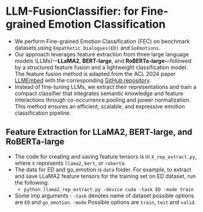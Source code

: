 # LLM-FusionClassifier: for Fine-grained Emotion Classification
- We perform Fine-grained Emotion Classification (FEC) on benchmark datasets using `Empathetic Dialogues(ED)` and `GoEmotions`.
- Our approach leverages feature extraction from three large language models (LLMs)—**LLaMA2**, **BERT-large**, and **RoBERTa-large**—followed by a structured feature fusion and a lightweight classification model.  The feature fusion method is adapted from the ACL 2024 paper [LLMEmbed](https://aclanthology.org/2024.acl-long.433/) with the corresponding [GitHub repository](https://github.com/ChunLiu-cs/LLMEmbed-ACL2024).
- Instead of fine-tuning LLMs, we extract their representations and train a compact classifier that integrates semantic knowledge and feature interactions through co-occurrence pooling and power normalization. This method ensures an efficient, scalable, and expressive emotion classification pipeline.

## Feature Extraction for LLaMA2, BERT-large, and RoBERTa-large
- The code for creating and saving feature tensors is in `X_rep_extract.py`, where `X` represents `llama2`, `bert`, or `roberta`. 
- The data for ED and go_emotion is `data` folder. For example, to extract and save LLaMA2 feature tensors for the training set on ED dataset, run the following:
  - ```python llama2_rep_extract.py -device cuda -task ED -mode train```
- Some imp arguments : `-task` denotes name of dataset possible options are `ED` and `go_emotion`. `-mode` Possible options are `train`, `test` and `valid`.


